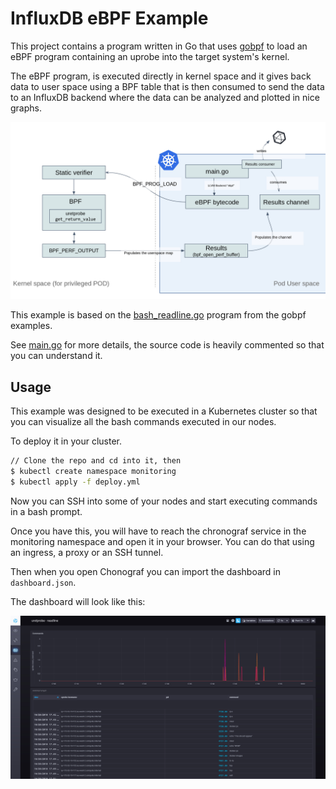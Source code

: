 # InfluxDB eBPF Example

This project contains a program written in Go that uses [gobpf](http://github.com/iovisor/gobpf) to load an eBPF program containing an uprobe into the target system's kernel.

The eBPF program, is executed directly in kernel space and it gives back data to user space using
a BPF table that is then consumed to send the data to an InfluxDB backend where the data can be analyzed and plotted in nice graphs.

![The design of the eBPF program and the interaction with InfluxDB](img/design.jpg)

This example is based on the [bash_readline.go](https://github.com/iovisor/gobpf/blob/master/examples/bcc/bash_readline/bash_readline.go) program from the gobpf examples.

See [main.go](main.go) for more details, the source code is heavily commented so that you can understand it.

## Usage

This example was designed to be executed in a Kubernetes cluster so that you can visualize all the bash commands
executed in our nodes.

To deploy it in your cluster.

```bash
// Clone the repo and cd into it, then
$ kubectl create namespace monitoring
$ kubectl apply -f deploy.yml
```

Now you can SSH into some of your nodes and start executing commands in a bash prompt.

Once you have this, you will have to reach the chronograf service in the monitoring namespace
and open it in your browser.
You can do that using an ingress, a proxy or an SSH tunnel.

Then when you open Chonograf you can import the dashboard in `dashboard.json`.

The dashboard will look like this:


![Chronograf showing the uprobes for readline](img/chronograf.jpg)
